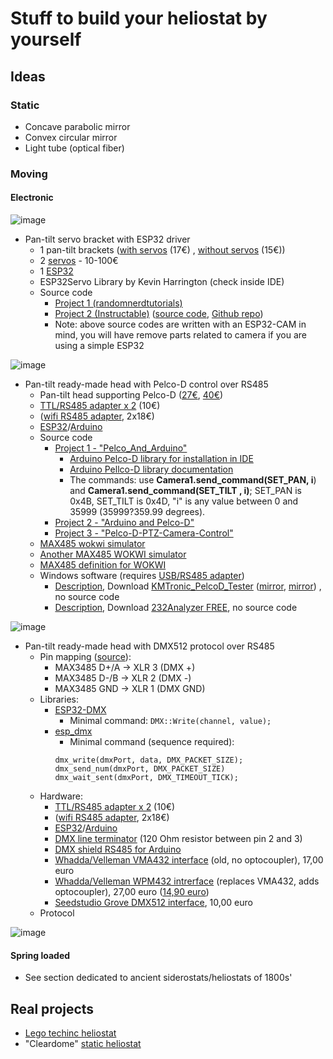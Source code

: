# Stuff to build your heliostat by yourself

## Ideas

### Static
- Concave parabolic mirror
- Convex circular mirror
- Light tube (optical fiber)

### Moving

#### Electronic

![image](https://github.com/user-attachments/assets/22fdba81-07a7-4938-a70a-186c4d14c76e)

- Pan-tilt servo bracket with ESP32 driver
    - 1 pan-tilt brackets ([with servos](https://www.amazon.it/SDENSHI-Pan-Tilt-Plastica-Assemblato-Servo/dp/B08CHJQVZB) (17€) , [without servos](https://www.amazon.it/elechawk-Staffa-Montaggio-Inclinazione-panoramica/dp/B07PQ12TXS) (15€))
    - 2 [servos](https://www.amazon.it/s?k=servo&__mk_it_IT=%C3%85M%C3%85%C5%BD%C3%95%C3%91&crid=FXL0JD3NAMXC&sprefix=servo%2Caps%2C100&ref=nb_sb_noss_1) - 10-100€
    - 1 [ESP32](https://amzn.to/38aEtli)
    - ESP32Servo Library by Kevin Harrington (check inside IDE)
    - Source code
        -  [Project 1 (randomnerdtutorials)](https://randomnerdtutorials.com/esp32-cam-pan-and-tilt-2-axis/)
        -  [Project 2 (Instructable)](https://www.instructables.com/DIY-Pan-Tilt-Control-Using-Servos-for-ESP32-Cam-Wi/) ([source code](https://github.com/un0038998/PanTiltCamera/blob/main/Pan_Tilt_Camera/Pan_Tilt_Camera.ino), [Github repo](https://github.com/un0038998/PanTiltCamera))
        -  Note: above source codes are written with an ESP32-CAM in mind, you will have remove parts related to camera if you are using a simple ESP32

![image](https://github.com/user-attachments/assets/820d49d3-403d-43ff-8f56-a2cc4ddb9cfc)

- Pan-tilt ready-made head with Pelco-D control over RS485 
    - Pan-tilt head supporting Pelco-D ([27€](https://www.amazon.it/gp/product/B07G8WK3HS), [40€](https://www.amazon.it/VBESTLIFE-Installazione-Supporto-Telecamera-Controllo/dp/B07NPGG5Z4))
    - [TTL/RS485 adapter x 2](https://www.amazon.it/gp/product/B07KFKSS1X) (10€)
    - ([wifi RS485 adapter](https://www.amazon.it/Bsowte-Multifunzionale-Seriale-Ricetrasmettitore-Fotocamera/dp/B0CD6SPH46), 2x18€)
    - [ESP32](https://amzn.to/38aEtli)/[Arduino](https://www.hackster.io/arduino/products/arduino-nano-r3?ref=project-4fed3c)
    - Source code
        -   [Project 1 - "Pelco_And_Arduino"](https://github.com/Pixelbo/Pelco_And_Arduino/)
            - [Arduino Pelco-D library for installation in IDE](https://www.arduino.cc/reference/en/libraries/pelco_and_arduino/)
            - [Arduino Pellco-D library documentation](https://hackaday.io/project/183986-controlling-a-cctv-camera-with-arduino/log/203267-understanding-how-it-works#discussion-list)
            - The commands: use  **Camera1.send_command(SET_PAN, i**) and **Camera1.send_command(SET_TILT , i)**; SET_PAN is 0x4B, SET_TILT is 0x4D, "i" is any value between 0 and 35999  (35999?359.99 degrees).
        -  [Project 2 - "Arduino and Pelco-D"](https://github.com/cakoch10/Arduino-and-PelcoD/blob/master/M1_D_controller.ino)
        -  [Project 3 - "Pelco-D-PTZ-Camera-Control"](https://github.com/eziosoft/Pelco-D-PTZ-Camera-Control)
    - [MAX485 wokwi simulator](https://wokwi.com/projects/388502574445130753)
    - [Another MAX485 WOKWI simulator](https://wokwi.com/projects/377014769065300993)
    - [MAX485 definition for WOKWI](https://github.com/iconnor/max485-chip)
    - Windows software (requires [USB/RS485 adapter](https://www.amazon.it/Waveshare-USB-RS485-Converter-Lightningproof/dp/B0B87YJLJQ/))
        - [Description](https://learn.linksprite.com/project/bracket/),  Download [KMTronic_PelcoD_Tester](https://deepcam123.s3.amazonaws.com/KMTronic_PelcoD_Tester/KMTronic_PelcoD_Tester.zip) ([mirror](http://www.info.kmtronic.com/software/PTZ/KMTronic_PelcoD_Tester.zip), [mirror](https://github.com/jumpjack/heliostat/blob/main/building/KMTronic_PelcoD_Tester.zip)) , no source code
        - [Description](https://www.commfront.com/pages/pelco-d-protocol-tutorial#4), Download [232Analyzer FREE](https://cdn.shopify.com/s/files/1/1014/5789/files/232Analyzer.zip), no source code

![image](https://github.com/user-attachments/assets/ad9c3724-2f6d-44a7-b140-c3cd21213f3f)

- Pan-tilt ready-made head with DMX512 protocol over RS485
  - Pin mapping ([source](https://github.com/andyboeh/esphome-dmx512)):
    - MAX3485 D+/A  ->   XLR 3 (DMX +)
    - MAX3485 D-/B  ->   XLR 2 (DMX -)
    - MAX3485 GND   ->   XLR 1 (DMX GND)
  - Libraries:
    - [ESP32-DMX](https://github.com/luksal/ESP32-DMX)
      - Minimal command: `DMX::Write(channel, value);`
    - [esp_dmx](https://github.com/someweisguy/esp_dmx)
      - Minimal command (sequence required):
      ```
      dmx_write(dmxPort, data, DMX_PACKET_SIZE);
      dmx_send_num(dmxPort, DMX_PACKET_SIZE)
      dmx_wait_sent(dmxPort, DMX_TIMEOUT_TICK);
      ```
   - Hardware:   
     - [TTL/RS485 adapter x 2](https://www.amazon.it/gp/product/B07KFKSS1X) (10€)
     - ([wifi RS485 adapter](https://www.amazon.it/Bsowte-Multifunzionale-Seriale-Ricetrasmettitore-Fotocamera/dp/B0CD6SPH46), 2x18€)
     - [ESP32](https://amzn.to/38aEtli)/[Arduino](https://www.hackster.io/arduino/products/arduino-nano-r3?ref=project-4fed3c)
     - [DMX line terminator](https://www.amazon.it/Adam-Hall-DMXT-Connettore-terminator/dp/B00A7W4K3Y) (120 Ohm resistor between pin 2 and 3)
     - [DMX shield RS485 for Arduino](https://www.amazon.it/CQRobot-Network-Management-Extended-Functions/dp/B01DUHZAT0/)
     - [Whadda/Velleman VMA432 interface](https://www.velleman.eu/products/view/dmx512-module-vma432/?id=439222&lang=en) (old, no optocoupler), 17,00 euro
     - [Whadda/Velleman WPM432 intrerface](https://www.amazon.it/Whadda-Modulo-DMX512-WPM432/dp/B09L4SNRYK) (replaces VMA432, adds optocoupler), 27,00 euro  ([14,90 euro](https://www.velleman.eu/products/view/dmx512-module-wpm432/?id=460570&lang=en))
     - [Seedstudio Grove DMX512 interface](https://www.reichelt.com/it/it/shop/prodotto/arduino_-_grove_dmx512-191179?PROVID=2814&gad_source=1&gclid=Cj0KCQjwh_i_BhCzARIsANimeoGJvrNmybku25aTeVXd-lkDLyZVjTqX3aHlROX6igAxk_94NJhBsRgaAvXKEALw_wcB), 10,00 euro
  -  Protocol
 
![image](https://github.com/user-attachments/assets/f61325f1-cfb5-44a5-a4cb-7eb6ea8abdc8)




      
      
#### Spring loaded
- See section dedicated to ancient siderostats/heliostats of 1800s'

## Real projects
- [Lego techinc heliostat](https://github.com/diabad/EV3-Solar-Station/tree/master)
- "Cleardome" [static heliostat](http://cleardomesolar.com/solareflexpanels.html)
